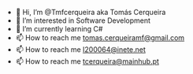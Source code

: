- 👋 Hi, I’m @Tmfcerqueira aka Tomás Cerqueira
- 👀 I’m interested in Software Development
- 🌱 I’m currently learning C# 
- 📫 How to reach me tomas.cerqueiramf@gmail.com
- 📫 How to reach me I200064@inete.net
- 📫 How to reach me tcerqueira@mainhub.pt

